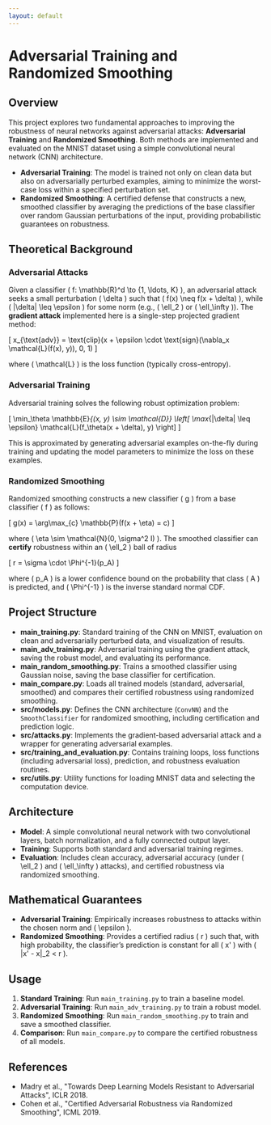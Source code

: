 ```yaml
---
layout: default
---
```


<script type="text/x-mathjax-config">
  MathJax.Hub.Config({
    tex2jax: {inlineMath: [['$','$'], ['\\(','\\)']]}
  });
</script>
<script src="https://cdnjs.cloudflare.com/ajax/libs/mathjax/2.7.5/MathJax.js?config=TeX-AMS_HTML-full"></script>

# Adversarial Training and Randomized Smoothing

## Overview

This project explores two fundamental approaches to improving the robustness of neural networks against adversarial attacks: **Adversarial Training** and **Randomized Smoothing**. Both methods are implemented and evaluated on the MNIST dataset using a simple convolutional neural network (CNN) architecture.

- **Adversarial Training**: The model is trained not only on clean data but also on adversarially perturbed examples, aiming to minimize the worst-case loss within a specified perturbation set.
- **Randomized Smoothing**: A certified defense that constructs a new, smoothed classifier by averaging the predictions of the base classifier over random Gaussian perturbations of the input, providing probabilistic guarantees on robustness.

## Theoretical Background

### Adversarial Attacks

Given a classifier \( f: \mathbb{R}^d \to \{1, \ldots, K\} \), an adversarial attack seeks a small perturbation \( \delta \) such that \( f(x) \neq f(x + \delta) \), while \( \|\delta\| \leq \epsilon \) for some norm (e.g., \( \ell_2 \) or \( \ell_\infty \)). The **gradient attack** implemented here is a single-step projected gradient method:

\[
x_{\text{adv}} = \text{clip}(x + \epsilon \cdot \text{sign}(\nabla_x \mathcal{L}(f(x), y)), 0, 1)
\]

where \( \mathcal{L} \) is the loss function (typically cross-entropy).

### Adversarial Training

Adversarial training solves the following robust optimization problem:

\[
\min_\theta \mathbb{E}_{(x, y) \sim \mathcal{D}} \left[ \max_{\|\delta\| \leq \epsilon} \mathcal{L}(f_\theta(x + \delta), y) \right]
\]

This is approximated by generating adversarial examples on-the-fly during training and updating the model parameters to minimize the loss on these examples.

### Randomized Smoothing

Randomized smoothing constructs a new classifier \( g \) from a base classifier \( f \) as follows:

\[
g(x) = \arg\max_{c} \mathbb{P}(f(x + \eta) = c)
\]

where \( \eta \sim \mathcal{N}(0, \sigma^2 I) \). The smoothed classifier can **certify** robustness within an \( \ell_2 \) ball of radius

\[
r = \sigma \cdot \Phi^{-1}(p_A)
\]

where \( p_A \) is a lower confidence bound on the probability that class \( A \) is predicted, and \( \Phi^{-1} \) is the inverse standard normal CDF.

## Project Structure

- **main_training.py**: Standard training of the CNN on MNIST, evaluation on clean and adversarially perturbed data, and visualization of results.
- **main_adv_training.py**: Adversarial training using the gradient attack, saving the robust model, and evaluating its performance.
- **main_random_smoothing.py**: Trains a smoothed classifier using Gaussian noise, saving the base classifier for certification.
- **main_compare.py**: Loads all trained models (standard, adversarial, smoothed) and compares their certified robustness using randomized smoothing.
- **src/models.py**: Defines the CNN architecture (`ConvNN`) and the `SmoothClassifier` for randomized smoothing, including certification and prediction logic.
- **src/attacks.py**: Implements the gradient-based adversarial attack and a wrapper for generating adversarial examples.
- **src/training_and_evaluation.py**: Contains training loops, loss functions (including adversarial loss), prediction, and robustness evaluation routines.
- **src/utils.py**: Utility functions for loading MNIST data and selecting the computation device.

## Architecture

- **Model**: A simple convolutional neural network with two convolutional layers, batch normalization, and a fully connected output layer.
- **Training**: Supports both standard and adversarial training regimes.
- **Evaluation**: Includes clean accuracy, adversarial accuracy (under \( \ell_2 \) and \( \ell_\infty \) attacks), and certified robustness via randomized smoothing.

## Mathematical Guarantees

- **Adversarial Training**: Empirically increases robustness to attacks within the chosen norm and \( \epsilon \).
- **Randomized Smoothing**: Provides a certified radius \( r \) such that, with high probability, the classifier’s prediction is constant for all \( x' \) with \( \|x' - x\|_2 < r \).

## Usage

1. **Standard Training**: Run `main_training.py` to train a baseline model.
2. **Adversarial Training**: Run `main_adv_training.py` to train a robust model.
3. **Randomized Smoothing**: Run `main_random_smoothing.py` to train and save a smoothed classifier.
4. **Comparison**: Run `main_compare.py` to compare the certified robustness of all models.

## References

- Madry et al., "Towards Deep Learning Models Resistant to Adversarial Attacks", ICLR 2018.
- Cohen et al., "Certified Adversarial Robustness via Randomized Smoothing", ICML 2019. 